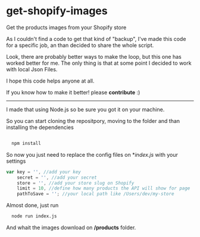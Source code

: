 # get-shopify-images
Get the products images from your Shopify store

As I couldn't find a code to get that kind of "backup", I've made this code for a specific job, an than decided to share the whole script.

Look, there are probably better ways to make the loop, but this one has worked better for me. The only thing is that at some point I decided to work with local Json Files.

I hope this code helps anyone at all. 

If you know how to make it better! please **contribute** 
:)

__________

I made that using Node.js so be sure you got it on your machine.

So you can start cloning the repositpory, moving to the folder and than installing the dependencies

``` bash

  npm install

```

So now you just need to replace the config files on **index.js* with your settings

``` js
var key = '', //add your key
    secret = '', //add your secret
	store = '', //add your store slug on Shopify
	limit = 10, //define how many products the API will show for page 
	pathToSave = ''; //your local path like /Users/dev/my-store
```

Almost done, just run 

``` bash
  node run index.js
```

And whait the images download on **/products** folder.
